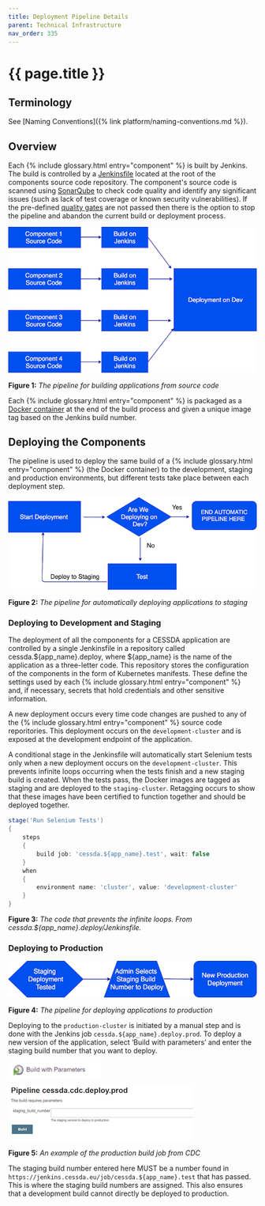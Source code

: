 ```yaml
---
title: Deployment Pipeline Details
parent: Technical Infrastructure
nav_order: 335
---
```


# {{ page.title }}

## Terminology

See [Naming Conventions]({% link platform/naming-conventions.md %}).

## Overview

Each  {% include glossary.html entry="component" %} is built by Jenkins. The build is controlled by a
[Jenkinsfile](https://jenkins.io/doc/book/pipeline/getting-started/#defining-a-pipeline-in-scm) located at the root of the
components source code repository. The component's source code is scanned using [SonarQube](https://www.sonarqube.org/) to
check code quality and identify any significant issues (such as lack of test coverage or known security vulnerabilities).
If the pre-defined [quality gates](https://docs.sonarqube.org/latest/user-guide/quality-gates/) are not passed then there
is the option to stop the pipeline and abandon the current build or deployment process.

![gcp23-figure1](../images/gcp23-figure1.png)

**Figure 1:** *The pipeline for building applications from source code*

Each  {% include glossary.html entry="component" %} is packaged as a [Docker container](https://www.docker.com/resources/what-container)
at the end of the build process and given a unique image tag based on the Jenkins build number.

## Deploying the Components

The pipeline is used to deploy the same build of a  {% include glossary.html entry="component" %} (the Docker container) to the development,
staging and production environments, but different tests take place between each deployment step.

![gcp23-figure2.png](../images/gcp23-figure2.png)

**Figure 2:** *The pipeline for automatically deploying applications to staging*

### Deploying to Development and Staging

The deployment of all the components for a CESSDA application are controlled by a single Jenkinsfile in a repository called
cessda.${app_name}.deploy, where ${app_name} is the name of the application as a three-letter code.
This repository stores the configuration of the components in the form of Kubernetes manifests.
These define the settings used by each  {% include glossary.html entry="component" %} and,
if necessary, secrets that hold credentials and other sensitive information.

A new deployment occurs every time code changes are pushed to any of the  {% include glossary.html entry="component" %} source code reporitories.
This deployment occurs on the `development-cluster` and is exposed at the development endpoint of the application.

A conditional stage in the Jenkinsfile will automatically start Selenium tests only when a new deployment occurs on the
`development-cluster`.
This prevents infinite loops occurring when the tests finish and a new staging build is created.
When the tests pass, the Docker images are tagged as staging and are deployed to the `staging-cluster`.
Retagging occurs to show that these images have been certified to function together and should be deployed together.

```groovy
stage('Run Selenium Tests')
{
    steps
    {
        build job: 'cessda.${app_name}.test', wait: false
    }
    when
    {
        environment name: 'cluster', value: 'development-cluster'
    }
}
```

**Figure 3:** *The code that prevents the infinite loops. From cessda.${app_name}.deploy/Jenkinsfile.*

### Deploying to Production

![gcp23-figure4](../images/gcp23-figure4.png)

**Figure 4:** *The pipeline for deploying applications to production*

Deploying to the `production-cluster` is initiated by a manual step and is done with the Jenkins job
`cessda.${app_name}.deploy.prod`.
To deploy a new version of the application, select ‘Build with parameters’ and enter the staging build number that you want to deploy.

![gcp23-figure5-part1](../images/gcp23-figure5-part1.png)

![gcp23-figure5-part2](../images/gcp23-figure5-part2.png)

**Figure 5:** *An example of the production build job from CDC*

The staging build number entered here MUST be a number found in `https://jenkins.cessda.eu/job/cessda.${app_name}.test`
that has passed.
This is where the staging build numbers are assigned.
This also ensures that a development build cannot directly be deployed to production.
